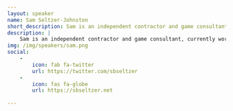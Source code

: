 ```yaml
---
layout: speaker
name: Sam Seltzer-Johnston
short_description: Sam is an independent contractor and game consultant, currently working as the engineer on ExoCorps in partnership with indie studio Gingerbred.
description: | 
    Sam is an independent contractor and game consultant, currently working as the engineer on ExoCorps in partnership with indie studio Gingerbred. Based in Ann Arbor with over a decade of programming experience, he has worked the gamut of gameplay and engine programming, networked multiplayer, game portability, and much more. 
img: /img/speakers/sam.png
social: 
    -
        icon: fab fa-twitter
        url: https://twitter.com/sbseltzer
    -
        icon: fas fa-globe
        url: https://sbseltzer.net
 
---
```

